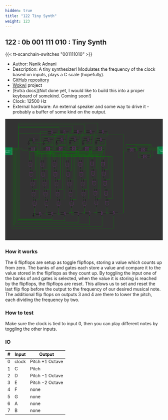 ```yaml
---
hidden: true
title: "122 Tiny Synth"
weight: 123
---
```


## 122 : 0b 001 111 010 : Tiny Synth

{{< tt-scanchain-switches "001111010" >}}

* Author: Nanik Adnani
* Description: A tiny synthesizer! Modulates the frequency of the clock based on inputs, plays a C scale (hopefully).
* [GitHub repository](https://github.com/nanikgeorge/tt02-submission-template)
* [Wokwi](https://wokwi.com/projects/348255968419643987) project
* [Extra docs](Not done yet, I would like to build this into a proper keyboard of somekind. Coming soon!)
* Clock: 12500 Hz
* External hardware: An external speaker and some way to drive it - probably a buffer of some kind on the output.

![picture](images/2023-10-16_22-48.png)

### How it works

The 6 flipflops are setup as toggle flipflops, storing a value which counts up from zero. The banks of and gates each store a value and compare it to the value stored in the flipflops as they count up. By toggling the input one of the banks of and gates is selected, when the value it is storing is reached by the flipflops, the flipflops are reset. This allows us to set and reset the last flip flop before the output to the frequency of our desired musical note. The additional flip flops on outputs 3 and 4 are there to lower the pitch, each dividing the frequency by two.

### How to test

Make sure the clock is tied to input 0, then you can play different notes by toggling the other inputs.

### IO

| # | Input        | Output       |
|---|--------------|--------------|
| 0 | clock  | Pitch +1 Octave |
| 1 | C  | Pitch |
| 2 | D  | Pitch -1 Octave |
| 3 | E  | Pitch -2 Octave |
| 4 | F  | none |
| 5 | G  | none |
| 6 | A  | none |
| 7 | B  | none |
